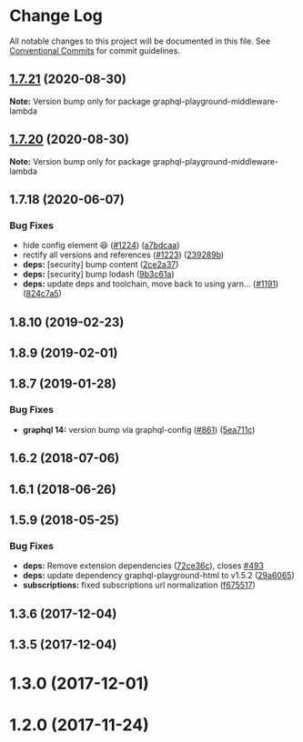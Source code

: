 # Change Log

All notable changes to this project will be documented in this file.
See [Conventional Commits](https://conventionalcommits.org) for commit guidelines.

## [1.7.21](https://github.com/graphcool/graphql-playground/compare/graphql-playground-middleware-lambda@1.7.20...graphql-playground-middleware-lambda@1.7.21) (2020-08-30)

**Note:** Version bump only for package graphql-playground-middleware-lambda





## [1.7.20](https://github.com/graphcool/graphql-playground/compare/graphql-playground-middleware-lambda@1.7.18...graphql-playground-middleware-lambda@1.7.20) (2020-08-30)

**Note:** Version bump only for package graphql-playground-middleware-lambda





## 1.7.18 (2020-06-07)


### Bug Fixes

* hide config element 😆 ([#1224](https://github.com/graphcool/graphql-playground/issues/1224)) ([a7bdcaa](https://github.com/graphcool/graphql-playground/commit/a7bdcaa669f21603ded80bb9c59c4ab41597161a))
* rectify all versions and references ([#1223](https://github.com/graphcool/graphql-playground/issues/1223)) ([239289b](https://github.com/graphcool/graphql-playground/commit/239289b3e9da1744b23b7ef2694b1ed6370e3c16))
* **deps:** [security] bump content ([2ce2a37](https://github.com/graphcool/graphql-playground/commit/2ce2a376481f25b0bff5f2fdad164479415b1932))
* **deps:** [security] bump lodash ([9b3c61a](https://github.com/graphcool/graphql-playground/commit/9b3c61a6ae7e84748eeffffca54c63bc1b6d1553))
* **deps:** update deps and toolchain, move back to using yarn… ([#1191](https://github.com/graphcool/graphql-playground/issues/1191)) ([824c7a5](https://github.com/graphcool/graphql-playground/commit/824c7a57f0284f022726a8b8840aafc3e8720ccd))



## 1.8.10 (2019-02-23)



## 1.8.9 (2019-02-01)



## 1.8.7 (2019-01-28)


### Bug Fixes

* **graphql 14:** version bump via graphql-config ([#861](https://github.com/graphcool/graphql-playground/issues/861)) ([5ea711c](https://github.com/graphcool/graphql-playground/commit/5ea711c590c1265c873324b28cd3483d3e05dc98))



## 1.6.2 (2018-07-06)



## 1.6.1 (2018-06-26)



## 1.5.9 (2018-05-25)


### Bug Fixes

* **deps:** Remove extension dependencies ([72ce36c](https://github.com/graphcool/graphql-playground/commit/72ce36cdd96f35efefd916993a949e646c5f94b2)), closes [#493](https://github.com/graphcool/graphql-playground/issues/493)
* **deps:** update dependency graphql-playground-html to v1.5.2 ([29a6065](https://github.com/graphcool/graphql-playground/commit/29a6065f5c93d5efebb9c80549ef5467cc80da54))
* **subscriptions:** fixed subscriptions url normalization ([f675517](https://github.com/graphcool/graphql-playground/commit/f67551718fb93d9170ca393e996e588a8fa834c8))



## 1.3.6 (2017-12-04)



## 1.3.5 (2017-12-04)



# 1.3.0 (2017-12-01)



# 1.2.0 (2017-11-24)
